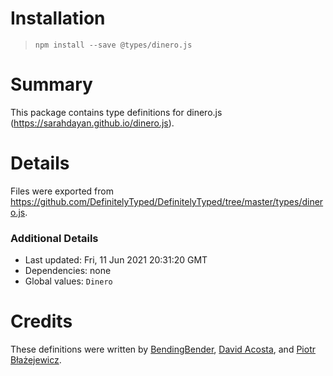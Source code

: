 # Installation
> `npm install --save @types/dinero.js`

# Summary
This package contains type definitions for dinero.js (https://sarahdayan.github.io/dinero.js).

# Details
Files were exported from https://github.com/DefinitelyTyped/DefinitelyTyped/tree/master/types/dinero.js.

### Additional Details
 * Last updated: Fri, 11 Jun 2021 20:31:20 GMT
 * Dependencies: none
 * Global values: `Dinero`

# Credits
These definitions were written by [BendingBender](https://github.com/BendingBender), [David Acosta](https://github.com/juandaco), and [Piotr Błażejewicz](https://github.com/peterblazejewicz).
